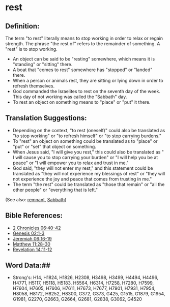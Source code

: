# rest #

## Definition: ##

The term "to rest" literally means to stop working in order to relax or regain strength. The phrase "the rest of" refers to the remainder of something. A "rest" is to stop working.

* An object can be said to be "resting" somewhere, which means it is "standing" or "sitting" there.
* A boat that "comes to rest" somewhere has "stopped" or "landed" there.
* When a person or animals rest, they are sitting or lying down in order to refresh themselves.
* God commanded the Israelites to rest on the seventh day of the week. This day of not working was called the "Sabbath" day.
* To rest an object on something means to "place" or "put" it there.

## Translation Suggestions: ##

* Depending on the context, "to rest (oneself)" could also be translated as "to stop working" or "to refresh himself" or "to stop carrying burdens."
* To "rest" an object on something could be translated as to "place" or "put" or "set" that object on something.
* When Jesus said, "I will give you rest," this could also be translated as " I will cause you to stop carrying your burden" or "I will help you be at peace" or "I will empower you to relax and trust in me."
* God said, "they will not enter my rest," and this statement could be translated as "they will not experience my blessings of rest" or "they will not experience the joy and peace that comes from trusting in me."
* The term "the rest" could be translated as "those that remain" or "all the other people" or "everything that is left."

(See also: [remnant](../kt/remnant.md), [Sabbath](../kt/sabbath.md))

## Bible References: ##

* [2 Chronicles 06:40-42](rc://en/tn/help/2ch/06/40)
* [Genesis 02:1-3](rc://en/tn/help/gen/02/01)
* [Jeremiah 06:16-19](rc://en/tn/help/jer/06/16)
* [Matthew 11:28-30](rc://en/tn/help/mat/11/28)
* [Revelation 14:11-12](rc://en/tn/help/rev/14/11)

## Word Data:##

* Strong's: H14, H1824, H1826, H2308, H3498, H3499, H4494, H4496, H4771, H5117, H5118, H5183, H5564, H6314, H7258, H7280, H7599, H7604, H7605, H7606, H7611, H7673, H7677, H7901, H7931, H7954, H8058, H8172, H8252, H8300, G372, G373, G425, G1515, G1879, G1954, G1981, G2270, G2663, G2664, G2681, G2838, G3062, G4520


